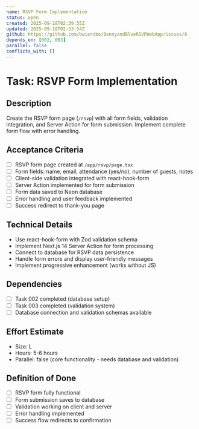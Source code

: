 ```yaml
---
name: RSVP Form Implementation
status: open
created: 2025-09-18T02:39:55Z
updated: 2025-09-18T02:53:54Z
github: https://github.com/bwierzbo/BennyandBlueRSVPWebApp/issues/6
depends_on: [002, 003]
parallel: false
conflicts_with: []
---
```


# Task: RSVP Form Implementation

## Description
Create the RSVP form page (`/rsvp`) with all form fields, validation integration, and Server Action for form submission. Implement complete form flow with error handling.

## Acceptance Criteria
- [ ] RSVP form page created at `/app/rsvp/page.tsx`
- [ ] Form fields: name, email, attendance (yes/no), number of guests, notes
- [ ] Client-side validation integrated with react-hook-form
- [ ] Server Action implemented for form submission
- [ ] Form data saved to Neon database
- [ ] Error handling and user feedback implemented
- [ ] Success redirect to thank-you page

## Technical Details
- Use react-hook-form with Zod validation schema
- Implement Next.js 14 Server Action for form processing
- Connect to database for RSVP data persistence
- Handle form errors and display user-friendly messages
- Implement progressive enhancement (works without JS)

## Dependencies
- [ ] Task 002 completed (database setup)
- [ ] Task 003 completed (validation system)
- [ ] Database connection and validation schemas available

## Effort Estimate
- Size: L
- Hours: 5-6 hours
- Parallel: false (core functionality - needs database and validation)

## Definition of Done
- [ ] RSVP form fully functional
- [ ] Form submission saves to database
- [ ] Validation working on client and server
- [ ] Error handling implemented
- [ ] Success flow redirects to confirmation
